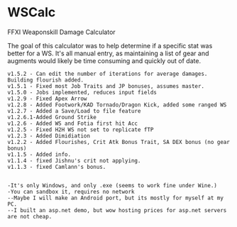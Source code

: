 # WSCalc
FFXI Weaponskill Damage Calculator

The goal of this calculator was to help determine if a specific stat was better for a WS. It's all manual entry, as maintaining a list of gear and augments would likely be time consuming and quickly out of date.
    
    v1.5.2 - Can edit the number of iterations for average damages. Building flourish added.
    v1.5.1 - Fixed most Job Traits and JP bonuses, assumes master.
    v1.5.0 - Jobs implemented, reduces input fields
    v1.2.9 - Fixed Apex Arrow
    v1.2.8 - Added Footwork/KAD Tornado/Dragon Kick, added some ranged WS
    v1.2.7 - Added a Save/Load to file feature
    v1.2.6.1-Added Ground Strike
    v1.2.6 - Added WS and Fotia first hit Acc
    v1.2.5 - Fixed H2H WS not set to replicate fTP
    v1.2.3 - Added Dimidiation
    v1.2.2 - Added Flourishes, Crit Atk Bonus Trait, SA DEX bonus (no gear bonus)
    v1.1.5 - Added info.
    v1.1.4 - fixed Jishnu's crit not applying.
    v1.1.3 - fixed Camlann's bonus.
    
    
    -It's only Windows, and only .exe (seems to work fine under Wine.)
    -You can sandbox it, requires no network
    --Maybe I will make an Android port, but its mostly for myself at my PC.
    --I built an asp.net demo, but wow hosting prices for asp.net servers are not cheap.
